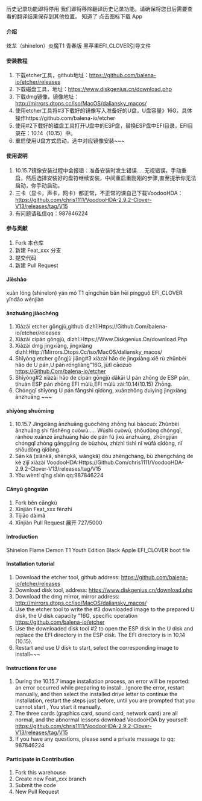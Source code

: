 
历史记录功能即将停用
我们即将移除翻译历史记录功能。请确保将您日后需要查看的翻译结果保存到其他位置。
知道了
点击图标下载 App
#### 介绍
炫龙（shinelon）炎魔T1 青春版
黑苹果EFI_CLOVER引导文件

#### 安装教程

1.  下载etcher工具，github地址：https://github.com/balena-io/etcher/releases
2.  下载磁盘工具，地址：https://www.diskgenius.cn/download.php
3.  下载dmg镜像，镜像地址：http://mirrors.dtops.cc/iso/MacOS/daliansky_macos/
4.  使用etcher工具将#3下载好的镜像写入准备好的U盘，U盘容量》16G，具体操作https://github.com/balena-io/etcher
5.  使用#2下载好的磁盘工具打开U盘中的ESP盘，替换ESP盘中EFI目录，EFI目录在：10.14（10.15）中。
6.  重启使用U盘方式启动，选中对应镜像安装~~~

#### 使用说明

1. 10.15.7镜像安装过程中会报错：准备安装时发生错误.....无视错误，手动重启，然后选择安装好的盘符继续安装，中间重启重刚刚的步骤,直至提示你无法启动，你手动启动。
2.  三卡（显卡，声卡，网卡）都正常，不正常的课自己下载VoodooHDA：https://github.com/chris1111/VoodooHDA-2.9.2-Clover-V13/releases/tag/V15
3.  有问题请私信qq：987846224

#### 参与贡献

1.  Fork 本仓库
2.  新建 Feat_xxx 分支
3.  提交代码
4.  新建 Pull Request

#### Jièshào
xuàn lóng (shinelon) yán mó T1 qīngchūn bǎn
hēi píngguǒ EFI_CLOVER yǐndǎo wénjiàn

#### ānzhuāng jiàochéng

1.  Xiàzài etcher gōngjù,github dìzhǐ:Https://Github.Com/balena-io/etcher/releases
2.  Xiàzài cípán gōngjù, dìzhǐ:Https://Www.Diskgenius.Cn/download.Php
3.  Xiàzài dmg jìngxiàng, jìngxiàng dìzhǐ:Http://Mirrors.Dtops.Cc/iso/MacOS/daliansky_macos/
4.  Shǐyòng etcher gōngjù jiāng#3 xiàzài hǎo de jìngxiàng xiě rù zhǔnbèi hǎo de U pán,U pán róngliàng”16G, jùtǐ cāozuò https://Github.Com/balena-io/etcher
5.  Shǐyòng#2 xiàzài hǎo de cípán gōngjù dǎkāi U pán zhōng de ESP pán, tìhuàn ESP pán zhōng EFI mùlù,EFI mùlù zài:10.14(10.15) Zhōng.
6.  Chóngqǐ shǐyòng U pán fāngshì qǐdòng, xuǎnzhōng duìyìng jìngxiàng ānzhuāng ~~~

#### shǐyòng shuōmíng

1. 10.15.7 Jìngxiàng ānzhuāng guòchéng zhōng huì bàocuò: Zhǔnbèi ānzhuāng shí fāshēng cuòwù..... Wúshì cuòwù, shǒudòng chóngqǐ, ránhòu xuǎnzé ānzhuāng hǎo de pán fú jìxù ānzhuāng, zhōngjiān chóngqǐ zhòng gānggāng de bùzhòu, zhízhì tíshì nǐ wúfǎ qǐdòng, nǐ shǒudòng qǐdòng.
2.  Sān kǎ (xiǎnkǎ, shēngkǎ, wǎngkǎ) dōu zhèngcháng, bù zhèngcháng de kè zìjǐ xiàzài VoodooHDA:Https://Github.Com/chris1111/VoodooHDA-2.9.2-Clover-V13/releases/tag/V15
3.  Yǒu wèntí qǐng sīxìn qq:987846224

#### Cānyù gòngxiàn

1.  Fork běn cāngkù
2.  Xīnjiàn Feat_xxx fēnzhī
3.  Tíjiāo dàimǎ
4.  Xīnjiàn Pull Request
展开
727/5000
#### Introduction
Shinelon Flame Demon T1 Youth Edition
Black Apple EFI_CLOVER boot file

#### Installation tutorial

1. Download the etcher tool, github address: https://github.com/balena-io/etcher/releases
2. Download disk tool, address: https://www.diskgenius.cn/download.php
3. Download the dmg mirror, mirror address: http://mirrors.dtops.cc/iso/MacOS/daliansky_macos/
4. Use the etcher tool to write the #3 downloaded image to the prepared U disk, the U disk capacity "16G, specific operation https://github.com/balena-io/etcher
5. Use the downloaded disk tool #2 to open the ESP disk in the U disk and replace the EFI directory in the ESP disk. The EFI directory is in 10.14 (10.15).
6. Restart and use U disk to start, select the corresponding image to install~~~

#### Instructions for use

1. During the 10.15.7 image installation process, an error will be reported: an error occurred while preparing to install...Ignore the error, restart manually, and then select the installed drive letter to continue the installation, restart the steps just before, until you are prompted that you cannot start , You start it manually.
2. The three cards (graphics card, sound card, network card) are all normal, and the abnormal lessons download VoodooHDA by yourself: https://github.com/chris1111/VoodooHDA-2.9.2-Clover-V13/releases/tag/V15
3. If you have any questions, please send a private message to qq: 987846224

#### Participate in Contribution

1. Fork this warehouse
2. Create new Feat_xxx branch
3. Submit the code
4. New Pull Request
